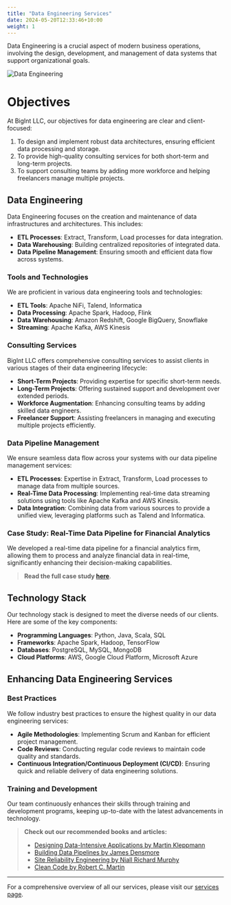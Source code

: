 ```yaml
---
title: "Data Engineering Services"
date: 2024-05-20T12:33:46+10:00
weight: 1
---
```


Data Engineering is a crucial aspect of modern business operations, involving the design, development, and management of data systems that support organizational goals.

![Data Engineering](/bigint.us/images/services/BigInt_data_eng.png)

# Objectives

At BigInt LLC, our objectives for data engineering are clear and client-focused:

1. To design and implement robust data architectures, ensuring efficient data processing and storage.
2. To provide high-quality consulting services for both short-term and long-term projects.
3. To support consulting teams by adding more workforce and helping freelancers manage multiple projects.

## Data Engineering

Data Engineering focuses on the creation and maintenance of data infrastructures and architectures. This includes:

- **ETL Processes**: Extract, Transform, Load processes for data integration.
- **Data Warehousing**: Building centralized repositories of integrated data.
- **Data Pipeline Management**: Ensuring smooth and efficient data flow across systems.

### Tools and Technologies

We are proficient in various data engineering tools and technologies:

- **ETL Tools**: Apache NiFi, Talend, Informatica
- **Data Processing**: Apache Spark, Hadoop, Flink
- **Data Warehousing**: Amazon Redshift, Google BigQuery, Snowflake
- **Streaming**: Apache Kafka, AWS Kinesis

### Consulting Services

BigInt LLC offers comprehensive consulting services to assist clients in various stages of their data engineering lifecycle:

- **Short-Term Projects**: Providing expertise for specific short-term needs.
- **Long-Term Projects**: Offering sustained support and development over extended periods.
- **Workforce Augmentation**: Enhancing consulting teams by adding skilled data engineers.
- **Freelancer Support**: Assisting freelancers in managing and executing multiple projects efficiently.

### Data Pipeline Management

We ensure seamless data flow across your systems with our data pipeline management services:
- **ETL Processes**: Expertise in Extract, Transform, Load processes to manage data from multiple sources.
- **Real-Time Data Processing**: Implementing real-time data streaming solutions using tools like Apache Kafka and AWS Kinesis.
- **Data Integration**: Combining data from various sources to provide a unified view, leveraging platforms such as Talend and Informatica.

### Case Study: Real-Time Data Pipeline for Financial Analytics

We developed a real-time data pipeline for a financial analytics firm, allowing them to process and analyze financial data in real-time, significantly enhancing their decision-making capabilities.

> **Read the full case study [here](#)**.

## Technology Stack

Our technology stack is designed to meet the diverse needs of our clients. Here are some of the key components:

- **Programming Languages**: Python, Java, Scala, SQL
- **Frameworks**: Apache Spark, Hadoop, TensorFlow
- **Databases**: PostgreSQL, MySQL, MongoDB
- **Cloud Platforms**: AWS, Google Cloud Platform, Microsoft Azure

## Enhancing Data Engineering Services

### Best Practices

We follow industry best practices to ensure the highest quality in our data engineering services:

- **Agile Methodologies**: Implementing Scrum and Kanban for efficient project management.
- **Code Reviews**: Conducting regular code reviews to maintain code quality and standards.
- **Continuous Integration/Continuous Deployment (CI/CD)**: Ensuring quick and reliable delivery of data engineering solutions.

### Training and Development

Our team continuously enhances their skills through training and development programs, keeping up-to-date with the latest advancements in technology.

> **Check out our recommended books and articles:**
> - [Designing Data-Intensive Applications by Martin Kleppmann](https://amzn.to/3tJ2zLl)
> - [Building Data Pipelines by James Densmore](https://amzn.to/3qLhDxV)
> - [Site Reliability Engineering by Niall Richard Murphy](https://amzn.to/3eyz3xt)
> - [Clean Code by Robert C. Martin](https://amzn.to/3ez1FxJ)

---

For a comprehensive overview of all our services, please visit our [services page](/bigint.us/services/).
